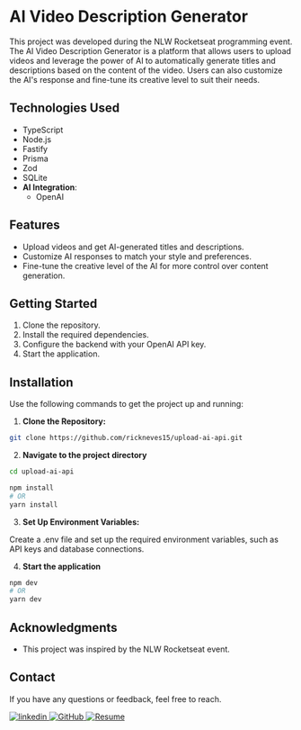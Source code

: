 # AI Video Description Generator

This project was developed during the NLW Rocketseat programming event. The AI Video Description Generator is a platform that allows users to upload videos and leverage the power of AI to automatically generate titles and descriptions based on the content of the video. Users can also customize the AI's response and fine-tune its creative level to suit their needs.

## Technologies Used

- TypeScript
- Node.js
- Fastify
- Prisma
- Zod
- SQLite
- **AI Integration**:
  - OpenAI

## Features

- Upload videos and get AI-generated titles and descriptions.
- Customize AI responses to match your style and preferences.
- Fine-tune the creative level of the AI for more control over content generation.

## Getting Started

1. Clone the repository.
2. Install the required dependencies.
3. Configure the backend with your OpenAI API key.
4. Start the application.

## Installation

Use the following commands to get the project up and running:

1. **Clone the Repository:**
```bash
git clone https://github.com/rickneves15/upload-ai-api.git
```

2. **Navigate to the project directory**
```bash
cd upload-ai-api

npm install
# OR
yarn install
```

3. **Set Up Environment Variables:**

Create a .env file and set up the required environment variables, such as API keys and database connections.

4. **Start the application**
```bash
npm dev
# OR
yarn dev
```

## Acknowledgments
* This project was inspired by the NLW Rocketseat event.

## Contact
If you have any questions or feedback, feel free to reach.

[![linkedin](https://img.shields.io/badge/linkedin-0A66C2?style=for-the-badge&logo=linkedin&logoColor=white)
](https://www.linkedin.com/in/richard-neves/)
[![GitHub](https://img.shields.io/badge/github-0A66C2?style=for-the-badge&logo=github&logoColor=white)
](https://github.com/rickneves15)
[![Resume](https://img.shields.io/badge/Resume-0A66C2?style=for-the-badge&logo=git&logoColor=white)
](https://richard-neves.vercel.app/)
